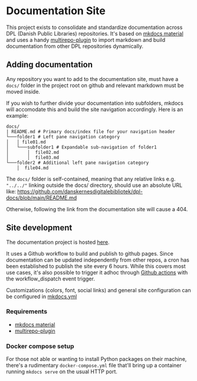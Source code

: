 # Documentation Site

This project exists to consolidate and standardize documentation across DPL
(Danish Public Libraries) repositories. It's based on [mkdocs
material](https://squidfunk.github.io/mkdocs-material/) and uses a handy
[multirepo-plugin](https://github.com/jdoiro3/mkdocs-multirepo-plugin) to import
markdown and build documentation from other DPL repositories dynamically.

## Adding documentation

Any repository you want to add to the documentation site, must have a `docs/`
folder in the project root on github and relevant markdown must be moved inside.

If you wish to further divide your documentation into subfolders, mkdocs will
accomodate this and build the site navigation accordingly. Here is an example:

``` shell
docs/
| README.md # Primary docs/index file for your navigation header
└───folder1 # Left pane navigation category
│   │ file01.md
│   └───subfolder1 # Expandable sub-navigation of folder1
│       │  file02.md
│       │  file03.md
└───folder2 # Additional left pane navigation category
    │  file04.md
```

The `docs/` folder is self-contained, meaning that any relative links e.g.
`"../../"` linking outside the docs/ directory, should use an absolute URL like:
<https://github.com/danskernesdigitalebibliotek/dpl-docs/blob/main/README.md>

Otherwise, following the link from the documentation site will cause a 404.

## Site development

The documentation project is hosted
[here](https://github.com/danskernesdigitalebibliotek/dpl-docs).

It uses a Github workflow to build and publish to github pages. Since
documentation can be updated independently from other repos, a cron has been
established to publish the site every 6 hours. While this covers most use cases,
it's also possible to trigger it adhoc through [Github
actions](https://github.com/danskernesdigitalebibliotek/dpl-docs/actions/workflows/build-publish.yml)
with the workflow_dispatch event trigger.

Customizations (colors, font, social links) and general site configuration can
be configured in
[mkdocs.yml](https://github.com/danskernesdigitalebibliotek/dpl-docs/blob/main/mkdocs.yml)

### Requirements

- [mkdocs
  material](https://squidfunk.github.io/mkdocs-material/getting-started/)
- [multirepo-plugin](https://github.com/jdoiro3/mkdocs-multirepo-plugin)

### Docker compose setup

For those not able or wanting to install Python packages on their
machine, there's a rudimentary `docker-compose.yml` file that'll bring
up a container running `mkdocs serve` on the usual HTTP port.
